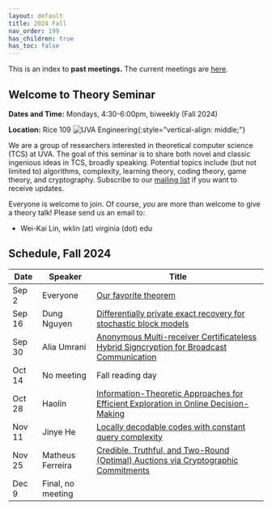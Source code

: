 ```yaml
---
layout: default
title: 2024 Fall
nav_order: 199
has_children: true
has_toc: false
---
```



This is an index to **past meetings.** The current meetings are [here](Readme.md).

Welcome to Theory Seminar
----------------------------------------
**Dates and Time:** Mondays, 4:30-6:00pm, biweekly (Fall 2024)

**Location:** Rice 109 
![UVA Engineering](assets/images/uva-eng.png){:style="vertical-align: middle;"}

We are a group of researchers interested in theoretical computer science (TCS) at UVA.
The goal of this seminar is to share both novel and classic ingenious ideas 
in TCS, broadly speaking.
Potential topics include (but not limited to) algorithms, complexity,
learning theory, coding theory, game theory, and cryptography.
Subscribe to our [mailing list](https://lists.virginia.edu/sympa/info/cs-theory-seminar) if you want to receive updates.

Everyone is welcome to join.
Of course, *you* are more than welcome to give a theory talk! 
Please send us an email to:

- Wei-Kai Lin, wklin (at) virginia (dot) edu

Schedule, Fall 2024
----------------------------------------

|Date    |Speaker               |Title                                    |
|--------|----------------------|-----------------------------------------|
|Sep 2   |Everyone              |[Our favorite theorem](20240902-our-favorite.md)                            |
|Sep 16  |Dung Nguyen           |[Differentially private exact recovery for stochastic block models](20240916-dp-recovery.md)       |
|Sep 30  |Alia Umrani           |[Anonymous Multi-receiver Certificateless Hybrid Signcryption for Broadcast Communication](20240930-signcryption.md)                            |
|Oct 14  |No meeting            | Fall reading day                            |
|Oct 28  |Haolin              |[Information-Theoretic Approaches for Efficient Exploration in Online Decision-Making](20241028-online-decision.md)                            |
|Nov 11  |Jinye He              |[Locally decodable codes with constant query complexity](20241111-const-query-ldc.md)                          |
|Nov 25  |Matheus Ferreira      |[Credible, Truthful, and Two-Round (Optimal) Auctions via Cryptographic Commitments](20241125-matheus.md)                            |
|Dec 9   |Final, no meeting     |                            |

